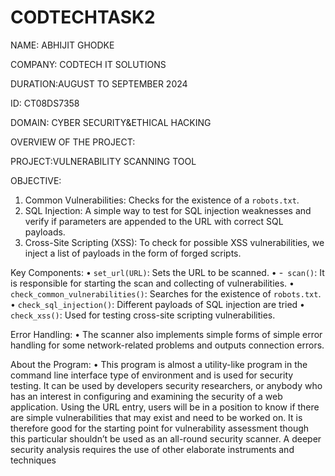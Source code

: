 # CODTECHTASK2
NAME: ABHIJIT GHODKE

COMPANY: CODTECH IT SOLUTIONS

DURATION:AUGUST TO SEPTEMBER 2024

ID: CT08DS7358

DOMAIN: CYBER SECURITY&ETHICAL HACKING

OVERVIEW OF THE PROJECT:

PROJECT:VULNERABILITY SCANNING TOOL

OBJECTIVE:
1. Common Vulnerabilities: Checks for the existence of a `robots.txt`.
2. SQL Injection: A simple way to test for SQL injection weaknesses and verify if parameters are appended to the URL with correct SQL payloads.
3. Cross-Site Scripting (XSS): To check for possible XSS vulnerabilities, we inject a list of payloads in the form of forged scripts.

Key Components: 
•	`set_url(URL)`: Sets the URL to be scanned. 
•	-` scan()`: It is responsible for starting the scan and collecting of vulnerabilities.
•	`check_common_vulnerabilities()`: Searches for the existence of `robots.txt`. 
•	`check_sql_injection()`: Different payloads of SQL injection are tried
•	`check_xss()`: Used for testing cross-site scripting vulnerabilities.


Error Handling: 
•	The scanner also implements simple forms of simple error handling for some network-related problems and outputs connection errors.

About the Program:
•	This program is almost a utility-like program in the command line interface type of environment and is used for security testing. It can be used by developers security researchers, or anybody who has an interest in configuring and examining the security of a web application. Using the URL entry, users will be in a position to know if there are simple vulnerabilities that may exist and need to be worked on. It is therefore good for the starting point for vulnerability assessment though this particular shouldn’t be used as an all-round security scanner. A deeper security analysis requires the use of other elaborate instruments and techniques
